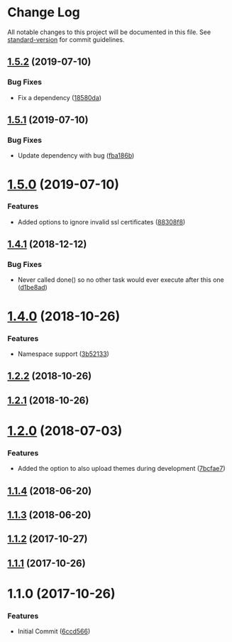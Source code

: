 # Change Log

All notable changes to this project will be documented in this file. See [standard-version](https://github.com/conventional-changelog/standard-version) for commit guidelines.

<a name="1.5.2"></a>
## [1.5.2](https://github.com/CognosExt/grunt-cognos-ext-upload/compare/v1.5.1...v1.5.2) (2019-07-10)


### Bug Fixes

* Fix a dependency ([18580da](https://github.com/CognosExt/grunt-cognos-ext-upload/commit/18580da))



<a name="1.5.1"></a>
## [1.5.1](https://github.com/CognosExt/grunt-cognos-ext-upload/compare/v1.5.0...v1.5.1) (2019-07-10)


### Bug Fixes

* Update dependency with bug ([fba186b](https://github.com/CognosExt/grunt-cognos-ext-upload/commit/fba186b))



<a name="1.5.0"></a>
# [1.5.0](https://github.com/CognosExt/grunt-cognos-ext-upload/compare/v1.4.1...v1.5.0) (2019-07-10)


### Features

* Added options to ignore invalid ssl certificates ([88308f8](https://github.com/CognosExt/grunt-cognos-ext-upload/commit/88308f8))



<a name="1.4.1"></a>
## [1.4.1](https://github.com/CognosExt/grunt-cognos-ext-upload/compare/v1.4.0...v1.4.1) (2018-12-12)


### Bug Fixes

* Never called done() so no other task would ever execute after this one ([d1be8ad](https://github.com/CognosExt/grunt-cognos-ext-upload/commit/d1be8ad))



<a name="1.4.0"></a>
# [1.4.0](https://github.com/CognosExt/grunt-cognos-ext-upload/compare/v1.2.2...v1.4.0) (2018-10-26)


### Features

* Namespace support ([3b52133](https://github.com/CognosExt/grunt-cognos-ext-upload/commit/3b52133))



<a name="1.2.2"></a>

## [1.2.2](https://github.com/CognosExt/grunt-cognos-ext-upload/compare/v1.2.1...v1.2.2) (2018-10-26)

<a name="1.2.1"></a>

## [1.2.1](https://github.com/CognosExt/grunt-cognos-ext-upload/compare/v1.2.0...v1.2.1) (2018-10-26)

<a name="1.2.0"></a>

# [1.2.0](https://github.com/CognosExt/grunt-cognos-ext-upload/compare/v1.1.4...v1.2.0) (2018-07-03)

### Features

- Added the option to also upload themes during development ([7bcfae7](https://github.com/CognosExt/grunt-cognos-ext-upload/commit/7bcfae7))

<a name="1.1.4"></a>

## [1.1.4](https://github.com/CognosExt/grunt-cognos-ext-upload/compare/v1.1.3...v1.1.4) (2018-06-20)

<a name="1.1.3"></a>

## [1.1.3](https://github.com/CognosExt/grunt-cognos-ext-upload/compare/v1.1.2...v1.1.3) (2018-06-20)

<a name="1.1.2"></a>

## [1.1.2](https://github.com/CognosExt/grunt-cognos-ext-upload/compare/v1.1.1...v1.1.2) (2017-10-27)

<a name="1.1.1"></a>

## [1.1.1](https://github.com/CognosExt/grunt-cognos-ext-upload/compare/v1.1.0...v1.1.1) (2017-10-26)

<a name="1.1.0"></a>

# 1.1.0 (2017-10-26)

### Features

- Initial Commit ([6ccd566](https://github.com/CognosExt/grunt-cognos-ext-upload/commit/6ccd566))
